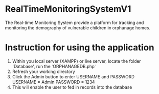 # RealTimeMonitoringSystemV1
The  Real-time Monitoring  System provide  a  platform for tracking  and  monitoring  the demography of  vulnerable children in orphanage homes.

# Instruction for using the  application
1. Within you local server (XAMPP) or  live server, locate  the  folder 'Database', run the 'ORPHANAGEDB.php'
2. Refresh your working directory 
3. Click the  Admin button to enter USERNAME and PASSWORD
USERNAME  = Admin
PASSWORD  = 1234
4. This  will enable the user  to fed in records  into the  database





